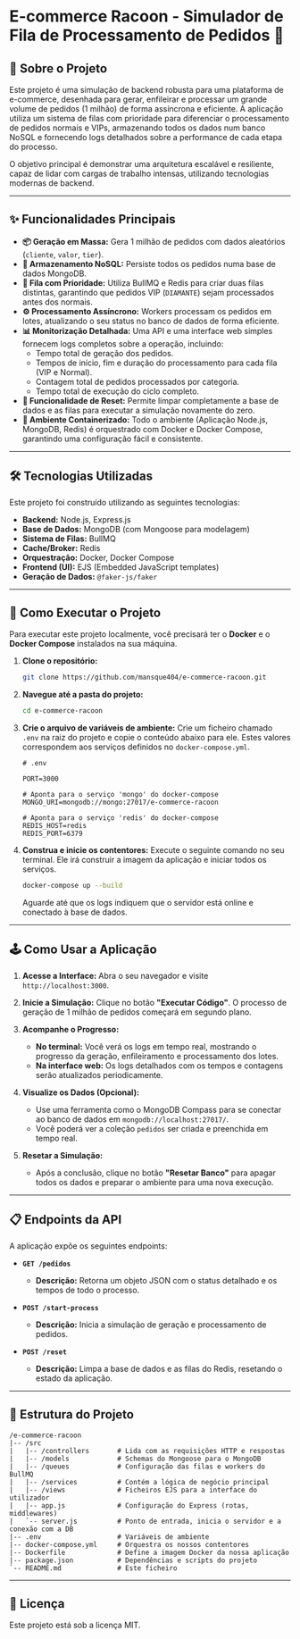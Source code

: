 # E-commerce Racoon - Simulador de Fila de Processamento de Pedidos 🦝

## 📖 Sobre o Projeto

Este projeto é uma simulação de backend robusta para uma plataforma de e-commerce, desenhada para gerar, enfileirar e processar um grande volume de pedidos (1 milhão) de forma assíncrona e eficiente. A aplicação utiliza um sistema de filas com prioridade para diferenciar o processamento de pedidos normais e VIPs, armazenando todos os dados num banco NoSQL e fornecendo logs detalhados sobre a performance de cada etapa do processo.

O objetivo principal é demonstrar uma arquitetura escalável e resiliente, capaz de lidar com cargas de trabalho intensas, utilizando tecnologias modernas de backend.

---

## ✨ Funcionalidades Principais

* **📦 Geração em Massa:** Gera 1 milhão de pedidos com dados aleatórios (`cliente`, `valor`, `tier`).
* **💾 Armazenamento NoSQL:** Persiste todos os pedidos numa base de dados MongoDB.
* **🚀 Fila com Prioridade:** Utiliza BullMQ e Redis para criar duas filas distintas, garantindo que pedidos VIP (`DIAMANTE`) sejam processados antes dos normais.
* **⚙️ Processamento Assíncrono:** Workers processam os pedidos em lotes, atualizando o seu status no banco de dados de forma eficiente.
* **📊 Monitorização Detalhada:** Uma API e uma interface web simples fornecem logs completos sobre a operação, incluindo:
    * Tempo total de geração dos pedidos.
    * Tempos de início, fim e duração do processamento para cada fila (VIP e Normal).
    * Contagem total de pedidos processados por categoria.
    * Tempo total de execução do ciclo completo.
* **🔄 Funcionalidade de Reset:** Permite limpar completamente a base de dados e as filas para executar a simulação novamente do zero.
* **🐳 Ambiente Containerizado:** Todo o ambiente (Aplicação Node.js, MongoDB, Redis) é orquestrado com Docker e Docker Compose, garantindo uma configuração fácil e consistente.

---

## 🛠️ Tecnologias Utilizadas

Este projeto foi construído utilizando as seguintes tecnologias:

* **Backend:** Node.js, Express.js
* **Base de Dados:** MongoDB (com Mongoose para modelagem)
* **Sistema de Filas:** BullMQ
* **Cache/Broker:** Redis
* **Orquestração:** Docker, Docker Compose
* **Frontend (UI):** EJS (Embedded JavaScript templates)
* **Geração de Dados:** `@faker-js/faker`

---

## 🚀 Como Executar o Projeto

Para executar este projeto localmente, você precisará ter o **Docker** e o **Docker Compose** instalados na sua máquina.

1.  **Clone o repositório:**
    ```bash
    git clone https://github.com/mansque404/e-commerce-racoon.git
    ```

2.  **Navegue até a pasta do projeto:**
    ```bash
    cd e-commerce-racoon
    ```

3.  **Crie o arquivo de variáveis de ambiente:**
    Crie um ficheiro chamado `.env` na raiz do projeto e copie o conteúdo abaixo para ele. Estes valores correspondem aos serviços definidos no `docker-compose.yml`.

    ```env
    # .env

    PORT=3000

    # Aponta para o serviço 'mongo' do docker-compose
    MONGO_URI=mongodb://mongo:27017/e-commerce-racoon

    # Aponta para o serviço 'redis' do docker-compose
    REDIS_HOST=redis
    REDIS_PORT=6379
    ```

4.  **Construa e inicie os contentores:**
    Execute o seguinte comando no seu terminal. Ele irá construir a imagem da aplicação e iniciar todos os serviços.

    ```bash
    docker-compose up --build
    ```
    Aguarde até que os logs indiquem que o servidor está online e conectado à base de dados.

---

## 🕹️ Como Usar a Aplicação

1.  **Acesse a Interface:** Abra o seu navegador e visite `http://localhost:3000`.

2.  **Inicie a Simulação:** Clique no botão **"Executar Código"**. O processo de geração de 1 milhão de pedidos começará em segundo plano.

3.  **Acompanhe o Progresso:**
    * **No terminal:** Você verá os logs em tempo real, mostrando o progresso da geração, enfileiramento e processamento dos lotes.
    * **Na interface web:** Os logs detalhados com os tempos e contagens serão atualizados periodicamente.

4.  **Visualize os Dados (Opcional):**
    * Use uma ferramenta como o MongoDB Compass para se conectar ao banco de dados em `mongodb://localhost:27017/`.
    * Você poderá ver a coleção `pedidos` ser criada e preenchida em tempo real.

5.  **Resetar a Simulação:**
    * Após a conclusão, clique no botão **"Resetar Banco"** para apagar todos os dados e preparar o ambiente para uma nova execução.

---

## 📋 Endpoints da API

A aplicação expõe os seguintes endpoints:

* **`GET /pedidos`**
    * **Descrição:** Retorna um objeto JSON com o status detalhado e os tempos de todo o processo.

* **`POST /start-process`**
    * **Descrição:** Inicia a simulação de geração e processamento de pedidos.

* **`POST /reset`**
    * **Descrição:** Limpa a base de dados e as filas do Redis, resetando o estado da aplicação.

---

## 📁 Estrutura do Projeto

```
/e-commerce-racoon
|-- /src
|   |-- /controllers       # Lida com as requisições HTTP e respostas
|   |-- /models            # Schemas do Mongoose para o MongoDB
|   |-- /queues            # Configuração das filas e workers do BullMQ
|   |-- /services          # Contém a lógica de negócio principal
|   |-- /views             # Ficheiros EJS para a interface do utilizador
|   |-- app.js             # Configuração do Express (rotas, middlewares)
|   `-- server.js          # Ponto de entrada, inicia o servidor e a conexão com a DB
|-- .env                   # Variáveis de ambiente
|-- docker-compose.yml     # Orquestra os nossos contentores
|-- Dockerfile             # Define a imagem Docker da nossa aplicação
|-- package.json           # Dependências e scripts do projeto
`-- README.md              # Este ficheiro
```

---

## 📄 Licença

Este projeto está sob a licença MIT.
